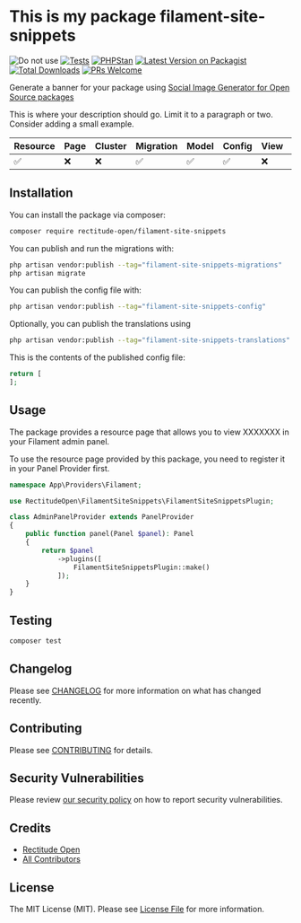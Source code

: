 # This is my package filament-site-snippets

![Do not use](https://img.shields.io/badge/Under%20development-Don't%20use-red)
[![Tests](https://github.com/rectitude-open/filament-site-snippets/actions/workflows/run-tests.yml/badge.svg)](https://github.com/rectitude-open/filament-site-snippets/actions/workflows/run-tests.yml)
[![PHPStan](https://img.shields.io/badge/PHPStan-level%205-brightgreen)](https://phpstan.org/)
[![Latest Version on Packagist](https://img.shields.io/packagist/v/rectitude-open/filament-site-snippets.svg?style=flat-square)](https://packagist.org/packages/rectitude-open/filament-site-snippets)
[![Total Downloads](https://img.shields.io/packagist/dt/rectitude-open/filament-site-snippets.svg?style=flat-square)](https://packagist.org/packages/rectitude-open/filament-site-snippets)
[![PRs Welcome](https://img.shields.io/badge/PRs-welcome-brightgreen.svg?style=flat-square)](https://github.com/rectitude-open/filament-site-snippets/pulls)

Generate a banner for your package using [Social Image Generator for Open Source packages](https://banners.beyondco.de/)

This is where your description should go. Limit it to a paragraph or two. Consider adding a small example.

Resource | Page | Cluster | Migration | Model | Config | View | Localization
--- | --- | --- | --- | --- | --- | --- | ---
✅ | ❌| ❌ | ✅ | ✅ | ✅ | ❌ | ✅  

## Installation

You can install the package via composer:

```bash
composer require rectitude-open/filament-site-snippets
```

You can publish and run the migrations with:

```bash
php artisan vendor:publish --tag="filament-site-snippets-migrations"
php artisan migrate
```

You can publish the config file with:

```bash
php artisan vendor:publish --tag="filament-site-snippets-config"
```

Optionally, you can publish the translations using

```bash
php artisan vendor:publish --tag="filament-site-snippets-translations"
```

This is the contents of the published config file:

```php
return [
];
```

## Usage

The package provides a resource page that allows you to view XXXXXXX in your Filament admin panel. 

To use the resource page provided by this package, you need to register it in your Panel Provider first.

```php
namespace App\Providers\Filament;

use RectitudeOpen\FilamentSiteSnippets\FilamentSiteSnippetsPlugin;

class AdminPanelProvider extends PanelProvider
{
    public function panel(Panel $panel): Panel
    {
        return $panel
            ->plugins([
                FilamentSiteSnippetsPlugin::make()
            ]);
    }
}
```

## Testing

```bash
composer test
```

## Changelog

Please see [CHANGELOG](CHANGELOG.md) for more information on what has changed recently.

## Contributing

Please see [CONTRIBUTING](.github/CONTRIBUTING.md) for details.

## Security Vulnerabilities

Please review [our security policy](../../security/policy) on how to report security vulnerabilities.

## Credits

- [Rectitude Open](https://github.com/rectitude-open)
- [All Contributors](../../contributors)

## License

The MIT License (MIT). Please see [License File](LICENSE.md) for more information.
